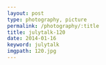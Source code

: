 ```yaml
---
layout: post
type: photography, picture
permalink: /photography/:title
title: julytalk-120
date: 2014-01-16
keyword: julytalk
imgpath: 120.jpg
---
```



